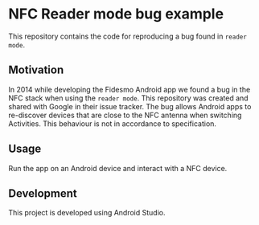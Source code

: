 # NFC Reader mode bug example

This repository contains the code for reproducing a bug found in `reader mode`.

## Motivation

In 2014 while developing the Fidesmo Android app we found a bug in the NFC stack
when using the `reader mode`. This repository was created and shared with Google
in their issue tracker. The bug allows Android apps to re-discover devices that
are close to the NFC antenna when switching Activities. This behaviour is not in
accordance to specification.

## Usage

Run the app on an Android device and interact with a NFC device.

## Development

This project is developed using Android Studio.
